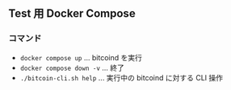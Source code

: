 
## Test 用 Docker Compose


### コマンド

* `docker compose up` ... bitcoind を実行
* `docker compose down -v` ... 終了
* `./bitcoin-cli.sh help` ... 実行中の bitcoind に対する CLI 操作
